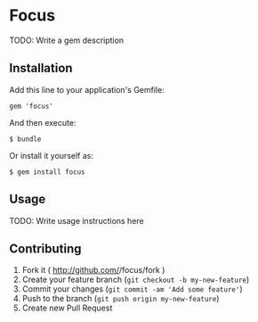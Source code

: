 # Focus

TODO: Write a gem description

## Installation

Add this line to your application's Gemfile:

    gem 'focus'

And then execute:

    $ bundle

Or install it yourself as:

    $ gem install focus

## Usage

TODO: Write usage instructions here

## Contributing

1. Fork it ( http://github.com/<my-github-username>/focus/fork )
2. Create your feature branch (`git checkout -b my-new-feature`)
3. Commit your changes (`git commit -am 'Add some feature'`)
4. Push to the branch (`git push origin my-new-feature`)
5. Create new Pull Request
